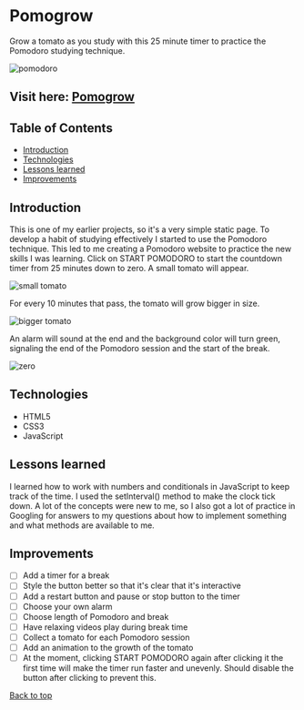 # Pomogrow
Grow a tomato as you study with this 25 minute timer to practice the Pomodoro studying technique.

![pomodoro](https://res.cloudinary.com/dslxa2yhi/image/upload/v1683362152/portfolioReadmeScreenshots/pomo_svjwcz.png)

## Visit here: [Pomogrow](https://karina-42.github.io/pomogrow/)

## Table of Contents
* [Introduction](#introduction)
* [Technologies](#technologies)
* [Lessons learned](#lessons-learned)
* [Improvements](#improvements)

## Introduction

This is one of my earlier projects, so it's a very simple static page. 
To develop a habit of studying effectively I started to use the Pomodoro technique. This led to me creating a Pomodoro website to practice the new skills I was learning.
Click on START POMODORO to start the countdown timer from 25 minutes down to zero. A small tomato will appear. 

![small tomato](https://res.cloudinary.com/dslxa2yhi/image/upload/v1683460447/portfolioReadmeScreenshots/pgsmato_i3oxgg.png)

For every 10 minutes that pass, the tomato will grow bigger in size.

![bigger tomato](https://res.cloudinary.com/dslxa2yhi/image/upload/v1683460447/portfolioReadmeScreenshots/pgbgto_nxh8e6.png)

An alarm will sound at the end and the background color will turn green, signaling the end of the Pomodoro session and the start of the break.

![zero](https://res.cloudinary.com/dslxa2yhi/image/upload/v1683460447/portfolioReadmeScreenshots/pglgto_d2hpu1.png)

## Technologies
* HTML5
* CSS3
* JavaScript

## Lessons learned
I learned how to work with numbers and conditionals in JavaScript to keep track of the time. I used the setInterval() method to make the clock tick down. A lot of the concepts were new to me, so I also got a lot of practice in Googling for answers to my questions about how to implement something and what methods are available to me.

## Improvements
- [ ] Add a timer for a break
- [ ] Style the button better so that it's clear that it's interactive
- [ ] Add a restart button and pause or stop button to the timer
- [ ] Choose your own alarm
- [ ] Choose length of Pomodoro and break
- [ ] Have relaxing videos play during break time
- [ ] Collect a tomato for each Pomodoro session
- [ ] Add an animation to the growth of the tomato
- [ ] At the moment, clicking START POMODORO again after clicking it the first time will make the timer run faster and unevenly. Should disable the button after clicking to prevent this.

[Back to top](#pomogrow)